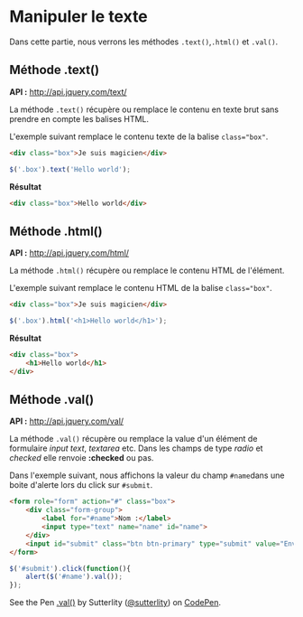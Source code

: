 # Manipuler le texte

Dans cette partie, nous verrons les méthodes `.text()`,`.html()` et `.val()`.

## Méthode .text()

**API :** http://api.jquery.com/text/

La méthode `.text()` récupère ou remplace le contenu en texte brut sans prendre en compte les balises HTML.

L'exemple suivant remplace le contenu texte de la balise `class="box"`.

```html
<div class="box">Je suis magicien</div>
```

```js
$('.box').text('Hello world');
```

**Résultat**

```html
<div class="box">Hello world</div>
```

## Méthode .html()

**API :** http://api.jquery.com/html/

La méthode `.html()` récupère ou remplace le contenu HTML de l'élément.

L'exemple suivant remplace le contenu HTML de la balise `class="box"`.

```html
<div class="box">Je suis magicien</div>
```

```js
$('.box').html('<h1>Hello world</h1>');
```

**Résultat**

```html
<div class="box">
    <h1>Hello world</h1>
</div>
```

## Méthode .val()

**API :** http://api.jquery.com/val/

La méthode `.val()` récupère ou remplace la value d'un élément de formulaire *input text*, *textarea* etc. Dans les champs de type *radio* et *checked* elle renvoie **:checked** ou pas.

Dans l'exemple suivant, nous affichons la valeur du champ `#name`dans une boite d'alerte lors du click sur `#submit`.

```html
<form role="form" action="#" class="box">
    <div class="form-group">
        <label for="#name">Nom :</label>
        <input type="text" name="name" id="name">
    </div>
    <input id="submit" class="btn btn-primary" type="submit" value="Envoyer">
</form>
```

```js
$('#submit').click(function(){
    alert($('#name').val());
});
```

<p data-height="136" data-theme-id="7816" data-slug-hash="KwKPNR" data-default-tab="result" data-user="sutterlity" class='codepen'>See the Pen <a href='http://codepen.io/sutterlity/pen/KwKPNR/'>.val()</a> by Sutterlity (<a href='http://codepen.io/sutterlity'>@sutterlity</a>) on <a href='http://codepen.io'>CodePen</a>.</p>
<script async src="//assets.codepen.io/assets/embed/ei.js"></script>
